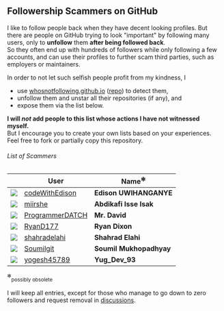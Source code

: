 ## Followership Scammers on GitHub

I like to follow people back when they have decent looking profiles.
But there are people on GitHub trying to look "important" by following many users, only to **unfollow** them **after being followed back**.  
So they often end up with hundreds of followers while only following a few accounts, and can use their profiles to further scam third parties, such as employers or maintainers.

In order to not let such selfish people profit from my kindness, I
- use [whosnotfollowing.github.io](https://whosnotfollowing.github.io/) ([repo](https://github.com/whosnotfollowing/whosnotfollowing.github.io)) to detect them,
- unfollow them and unstar all their repositories (if any), and
- expose them via the list below.

**I will *not* add people to this list whose actions I have not witnessed myself.**  
But I encourage you to create your own lists based on your experiences. Feel free to fork or partially copy this repository.

###### List of Scammers

|                | User            | Name<sup>✻</sup> |
| -------------- | --------------- | ----------------- |
| ![](https://avatars.githubusercontent.com/u/116379485?size=32) | [codeWithEdison](https://github.com/codeWithEdison) | **Edison UWIHANGANYE** |
| ![](https://avatars.githubusercontent.com/u/126691024?size=32) | [miirshe](https://github.com/miirshe) | **Abdikafi Isse Isak** |
| ![](https://avatars.githubusercontent.com/u/128073754?size=32) | [ProgrammerDATCH](https://github.com/ProgrammerDATCH) | **Mr. David** |
| ![](https://avatars.githubusercontent.com/u/113196071?size=32) | [RyanD177](https://github.com/RyanD177) | **Ryan Dixon** |
| ![](https://avatars.githubusercontent.com/u/17948260?size=32) | [shahradelahi](https://github.com/shahradelahi) | **Shahrad Elahi** |
| ![](https://avatars.githubusercontent.com/u/120581772?size=32) | [Soumilgit](https://github.com/Soumilgit) | **Soumil Mukhopadhyay** |
| ![](https://avatars.githubusercontent.com/u/124587241?size=32) | [yogesh45789](https://github.com/yogesh45789) | **Yug_Dev_93** |

<sup>✻</sup><sub>possibly obsolete</sub>

I will keep all entries, except for those who manage to go down to zero followers and request removal in [discussions](https://github.com/xamidi/github-followership-scammers/discussions).
